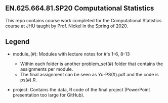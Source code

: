 ## EN.625.664.81.SP20 Computational Statistics

This repo contains course work completed for the Computational Statistics course at JHU taught by Prof. Nickel in the Spring of 2020.

## Legend
- module_(#): Modules with lecture notes for #'s 1-6, 8-13
  - Within each folder is another problem_set(#) folder that contains the assignments per module.
  - The final assignment can be seen as Yu-PS(#).pdf and the code is ps(#).R.
  
- project: Contains the data, R code of the final project (PowerPoint presentation too large for GitHub).
